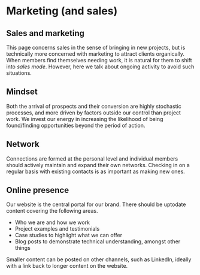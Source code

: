# Marketing (and sales)

## Sales and marketing

This page concerns sales in the sense of bringing in new projects,
but is technically more concerned with marketing to attract clients organically.
When members find themselves needing work, it is natural for them to shift into _sales mode_.
However, here we talk about ongoing activity to avoid such situations.

## Mindset

Both the arrival of prospects and their conversion are highly stochastic processes,
and more driven by factors outside our control than project work.
We invest our energy in increasing the likelihood of being found/finding opportunities beyond the period of action.

## Network

Connections are formed at the personal level 
and individual members should actively maintain and expand their own networks.
Checking in on a regular basis with existing contacts is as important as making new ones.

## Online presence

Our website is the central portal for our brand.
There should be uptodate content covering the following areas.
- Who we are and how we work
- Project examples and testimonials
- Case studies to highlight what we can offer
- Blog posts to demonstrate technical understanding, amongst other things

Smaller content can be posted on other channels, such as LinkedIn, 
ideally with a link back to longer content on the website.
